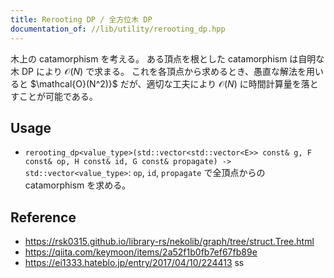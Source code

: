 ```yaml
---
title: Rerooting DP / 全方位木 DP
documentation_of: //lib/utility/rerooting_dp.hpp
---
```


木上の catamorphism を考える。
ある頂点を根とした catamorphism は自明な木 DP により $\mathcal{O}(N)$ で求まる。 これを各頂点から求めるとき、愚直な解法を用いると $\mathcal{O}(N^2)}$ だが、適切な工夫により $\mathcal{O}(N)$ に時間計算量を落とすことが可能である。

## Usage
- `rerooting_dp<value_type>(std::vector<std::vector<E>> const& g, F const& op, H const& id, G const& propagate) -> std::vector<value_type>`: `op`, `id`, `propagate` で全頂点からの catamorphism を求める。

## Reference
- https://rsk0315.github.io/library-rs/nekolib/graph/tree/struct.Tree.html
- https://qiita.com/keymoon/items/2a52f1b0fb7ef67fb89e
- https://ei1333.hateblo.jp/entry/2017/04/10/224413
ss
